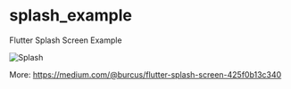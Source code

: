 # splash_example

Flutter Splash Screen Example 

![Splash](https://miro.medium.com/max/478/1*A9oW-63tAzoRWRJv7OEH6g.gif)

More: https://medium.com/@burcus/flutter-splash-screen-425f0b13c340



